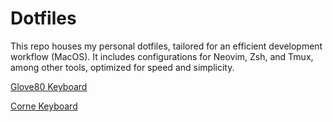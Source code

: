 # Dotfiles

This repo houses my personal dotfiles, tailored for an efficient development
workflow (MacOS). It includes configurations for Neovim, Zsh, and Tmux, among
other tools, optimized for speed and simplicity.

[Glove80 Keyboard](https://my.glove80.com/?ref=arslan.io#/layout/user/3fbe1c75-ac0e-4967-88d1-fe626c3ab3ff)

[Corne Keyboard](https://github.com/gnohj/hypersonic-corne)
